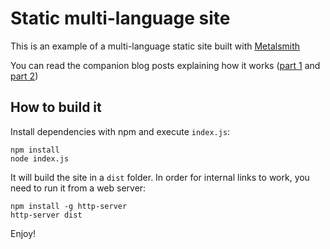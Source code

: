# Static multi-language site

This is an example of a multi-language static site built with [Metalsmith](http://metalsmith.io)

You can read the companion blog posts explaining how it works ([part 1](http://www.belenalbeza.com/building-a-static-multi-language-site-with-metalsmith-part-i/) and [part 2](http://www.belenalbeza.com/building-a-static-multi-language-site-with-metalsmith-part-ii/))

## How to build it

Install dependencies with npm and execute `index.js`:

```
npm install
node index.js
```

It will build the site in a `dist` folder. In order for internal links to work, you need to run it from a web server:

```
npm install -g http-server
http-server dist
```

Enjoy!
